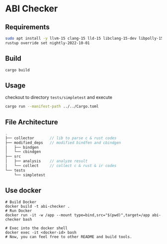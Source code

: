 # ABI Checker


## Requirements

```sh
sudo apt install -y llvm-15 clang-15 lld-15 libclang-15-dev libpolly-15-dev
rustup override set nightly-2022-10-01
```

## Build
```sh
cargo build
```

## Usage

checkout to directory `tests/simpletest` and execute
```sh
cargo run --manifest-path ../../Cargo.toml
```

## File Architecture
```c
.
├── collector       // lib to parse c & rust codes
├── modified_deps   // modified bindfen and cbindgen
│   ├── bindgen
│   └── cbindgen
├── src
│   ├── analysis    // analyze result
│   └── collect     // collect c & rust & ir codes
└── tests
    └── simpletest
```

## Use docker

```Shell
# Build Docker
docker build -t abi-checker .
# Run Docker
docker run -it -w /app --mount type=bind,src="$(pwd)",target=/app abi-checker bash

# Exec into the docker shell
docker exec -it <docker-id> bash
# Now, you can feel free to other README and build tools. 
```
